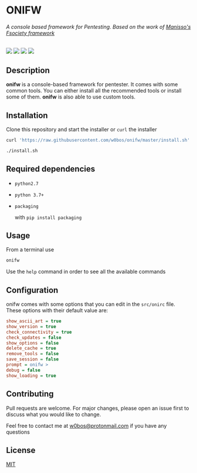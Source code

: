 # **ONIFW**

###### *A console based framework for Pentesting. Based on the work of [Manisso's Fsociety framework](https://github.com/Manisso/fsociety)*

![](https://img.shields.io/badge/License-MIT-blue.svg?longCache=true&style=popout-square)
![](https://img.shields.io/badge/Tested_On-Linux-orange.svg?longCache=true&style=popout-square)
![](https://img.shields.io/badge/Build-passing-green.svg?longCache=true&style=popout-square)
![](https://img.shields.io/badge/Version-1.12.6-dark_green.svg?longCache=true&style=popout-square)

## Description
**onifw** is a console-based framework for pentester. It comes with some common tools. You can either install all the recommended tools or install some of them. **onifw** is also able to use custom tools.

## Installation

Clone this repository and start the installer or `curl` the installer

```bash
curl 'https://raw.githubusercontent.com/w0bos/onifw/master/install.sh' > install.sh

./install.sh
```


## Required dependencies

- `python2.7`

- `python 3.7+`

- `packaging`
    
    with ```pip install packaging```


## Usage

From a terminal use 
```bash 
onifw
```

Use the `help` command in order to see all the available commands

## Configuration
onifw comes with some options that you can edit in the `src/onirc` file. These options with their default value are:
```ini
show_ascii_art = true
show_version = true
check_connectivity = true
check_updates = false
show_options = false
delete_cache = true
remove_tools = false
save_session = false
prompt = onifw >
debug = false
show_loading = true
```


## Contributing
Pull requests are welcome. For major changes, please open an issue first to discuss what you would like to change.

Feel free to contact me at w0bos@protonmail.com if you have any questions

## License
[MIT](https://choosealicense.com/licenses/mit/)
